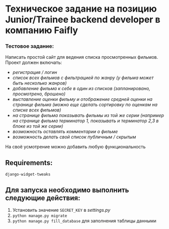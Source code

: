 # Техническое задание на позицию Junior/Trainee backend developer в компанию Faifly

### **Тестовое задание:**

Написать простой сайт для ведения списка просмотренных фильмов. Проект должен включать:

- *регистрация / логин*
- *список всех фильмов с фильтрацией по жанру (у фильма может быть несколько жанров)*
- *добавление фильма к себе в один из списков (запланировано, просмотрено, брошено)*
- *выставление оценки фильму и отображение средней оценки на странице фильма (можно еще сделать сортировку по оценкам на
  списке всех фильмов)*
- *на странице фильма показывать фильмы из той же серии (например на странице фильма терминатор 1, показывать и
  терминатор 2,3 в блоке из той же серии)*
- *возможность оставлять комментарии о фильме*
- *возможность делать свой список публичным / скрытым*

На своё усмотрение можно добавить любую функциональность

## Requirements:

    django-widget-tweaks

## Для запуска необходимо выполнить следующие действия:

1. Установить значение `SECRET_KEY` в *settings.py*
2. `python manage.py migrate`
3. `python manage.py fill_database` для заполнения таблицы данными
